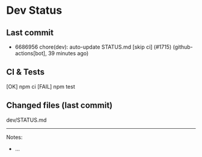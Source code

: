 # Dev Status

## Last commit
- 6686956 chore(dev): auto-update STATUS.md [skip ci] (#1715) (github-actions[bot], 39 minutes ago)
## CI & Tests
[OK] npm ci
[FAIL] npm test

## Changed files (last commit)
dev/STATUS.md

---
Notes:
- ...
